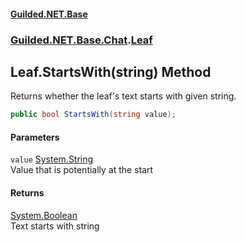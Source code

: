 
#### [Guilded.NET.Base](index 'index')
### [Guilded.NET.Base.Chat](index#Guilded_NET_Base_Chat 'Guilded.NET.Base.Chat').[Leaf](Leaf 'Guilded.NET.Base.Chat.Leaf')
## Leaf.StartsWith(string) Method
Returns whether the leaf's text starts with given string.  
```csharp
public bool StartsWith(string value);
```

#### Parameters
<a name='Guilded_NET_Base_Chat_Leaf_StartsWith(string)_value'></a>
`value` [System.String](https://docs.microsoft.com/en-us/dotnet/api/System.String 'System.String')  
Value that is potentially at the start
  

#### Returns
[System.Boolean](https://docs.microsoft.com/en-us/dotnet/api/System.Boolean 'System.Boolean')  
Text starts with string
